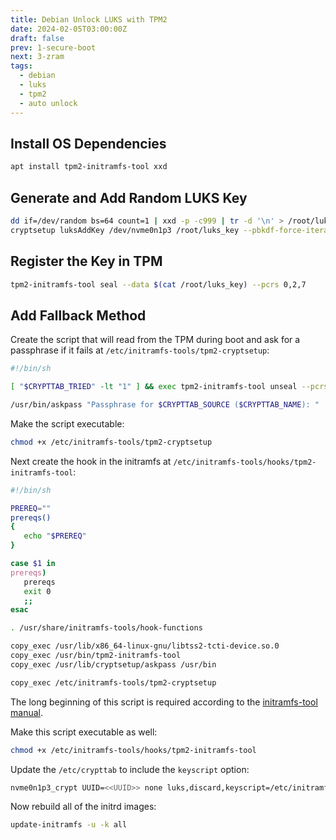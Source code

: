```yaml
---
title: Debian Unlock LUKS with TPM2
date: 2024-02-05T03:00:00Z
draft: false
prev: 1-secure-boot
next: 3-zram
tags:
  - debian
  - luks
  - tpm2
  - auto unlock
---
```


## Install OS Dependencies

```bash
apt install tpm2-initramfs-tool xxd
```

## Generate and Add Random LUKS Key

```bash
dd if=/dev/random bs=64 count=1 | xxd -p -c999 | tr -d '\n' > /root/luks_key
cryptsetup luksAddKey /dev/nvme0n1p3 /root/luks_key --pbkdf-force-iterations=4 --pbkdf-parallel=1 --pbkdf-memory=32
```

## Register the Key in TPM

```bash
tpm2-initramfs-tool seal --data $(cat /root/luks_key) --pcrs 0,2,7
```

## Add Fallback Method

Create the script that will read from the TPM during boot and ask for a passphrase if it fails at `/etc/initramfs-tools/tpm2-cryptsetup`:

```bash
#!/bin/sh

[ "$CRYPTTAB_TRIED" -lt "1" ] && exec tpm2-initramfs-tool unseal --pcrs 0,2,7

/usr/bin/askpass "Passphrase for $CRYPTTAB_SOURCE ($CRYPTTAB_NAME): "
```

Make the script executable:

```bash
chmod +x /etc/initramfs-tools/tpm2-cryptsetup
```

Next create the hook in the initramfs at `/etc/initramfs-tools/hooks/tpm2-initramfs-tool`:

```bash
#!/bin/sh

PREREQ=""
prereqs()
{
   echo "$PREREQ"
}

case $1 in
prereqs)
   prereqs
   exit 0
   ;;
esac

. /usr/share/initramfs-tools/hook-functions

copy_exec /usr/lib/x86_64-linux-gnu/libtss2-tcti-device.so.0
copy_exec /usr/bin/tpm2-initramfs-tool
copy_exec /usr/lib/cryptsetup/askpass /usr/bin

copy_exec /etc/initramfs-tools/tpm2-cryptsetup
```

The long beginning of this script is required according to the [initramfs-tool manual](https://manpages.debian.org/buster/initramfs-tools-core/initramfs-tools.7.en.html#Header).

Make this script executable as well:

```bash
chmod +x /etc/initramfs-tools/hooks/tpm2-initramfs-tool
```

Update the `/etc/crypttab` to include the `keyscript` option:

```bash
nvme0n1p3_crypt UUID=<<UUID>> none luks,discard,keyscript=/etc/initramfs-tools/tpm2-cryptsetup
```

Now rebuild all of the initrd images:

```bash
update-initramfs -u -k all
```
